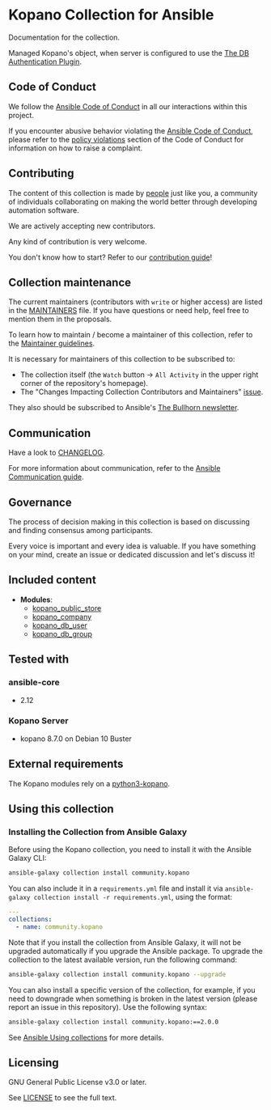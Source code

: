 # Kopano Collection for Ansible

Documentation for the collection.

Managed Kopano's object, when server is  configured to use the [The DB Authentication Plugin](https://documentation.kopano.io/kopanocore_administrator_manual/configure_kc_components.html#the-db-authentication-plugin).  

## Code of Conduct

We follow the [Ansible Code of Conduct](https://docs.ansible.com/ansible/latest/community/code_of_conduct.html) in all our interactions within this project.

If you encounter abusive behavior violating the [Ansible Code of Conduct](https://docs.ansible.com/ansible/latest/community/code_of_conduct.html), please refer to the [policy violations](https://docs.ansible.com/ansible/latest/community/code_of_conduct.html#policy-violations) section of the Code of Conduct for information on how to raise a complaint.

## Contributing

The content of this collection is made by [people](https://github.com/hlepesant/community.kopano/blob/main/CONTRIBUTORS) just like you, a community of individuals collaborating on making the world better through developing automation software.

We are actively accepting new contributors.

Any kind of contribution is very welcome.

You don't know how to start? Refer to our [contribution guide](https://github.com/hlepesant/community.kopano/blob/main/CONTRIBUTING.md)!

## Collection maintenance

The current maintainers (contributors with `write` or higher access) are listed in the [MAINTAINERS](https://github.com/hlepesant/community.kopano/blob/main/MAINTAINERS) file. If you have questions or need help, feel free to mention them in the proposals.

To learn how to maintain / become a maintainer of this collection, refer to the [Maintainer guidelines](https://github.com/hlepesant/community.kopano/blob/main/MAINTAINING.md).

It is necessary for maintainers of this collection to be subscribed to:

* The collection itself (the `Watch` button -> `All Activity` in the upper right corner of the repository's homepage).
* The "Changes Impacting Collection Contributors and Maintainers" [issue](https://github.com/hlepesant/community.kopano/issues).

They also should be subscribed to Ansible's [The Bullhorn newsletter](https://docs.ansible.com/ansible/devel/community/communication.html#the-bullhorn).

## Communication

Have a look to [CHANGELOG](https://github.com/hlepesant/community.kopano/blob/main/CHAGELOG.md).

For more information about communication, refer to the [Ansible Communication guide](https://docs.ansible.com/ansible/devel/community/communication.html).

## Governance

The process of decision making in this collection is based on discussing and finding consensus among participants.

Every voice is important and every idea is valuable. If you have something on your mind, create an issue or dedicated discussion and let's discuss it!

## Included content

- **Modules**:
  - [kopano_public_store](https://docs.ansible.com/ansible/latest/collections/community/kopano/kopano_public_store.html)
  - [kopano_company](https://docs.ansible.com/ansible/latest/collections/community/kopano/kopano_company.html)
  - [kopano_db_user](https://docs.ansible.com/ansible/latest/collections/community/kopano/kopano_db_user.html)
  - [kopano_db_group](https://docs.ansible.com/ansible/latest/collections/community/kopano/kopano_db_group.html)


## Tested with

### ansible-core

- 2.12

### Kopano Server

- kopano 8.7.0 on Debian 10 Buster

## External requirements

The Kopano modules rely on a [python3-kopano](https://packages.debian.org/buster/python3-kopano).

## Using this collection

### Installing the Collection from Ansible Galaxy

Before using the Kopano collection, you need to install it with the Ansible Galaxy CLI:

```bash
ansible-galaxy collection install community.kopano
```

You can also include it in a `requirements.yml` file and install it via `ansible-galaxy collection install -r requirements.yml`, using the format:

```yaml
---
collections:
  - name: community.kopano
```

Note that if you install the collection from Ansible Galaxy, it will not be upgraded automatically if you upgrade the Ansible package. To upgrade the collection to the latest available version, run the following command:

```bash
ansible-galaxy collection install community.kopano --upgrade
```

You can also install a specific version of the collection, for example, if you need to downgrade when something is broken in the latest version (please report an issue in this repository). Use the following syntax:

```bash
ansible-galaxy collection install community.kopano:==2.0.0
```

See [Ansible Using collections](https://docs.ansible.com/ansible/latest/user_guide/collections_using.html) for more details.

## Licensing

<!-- Include the appropriate license information here and a pointer to the full licensing details. If the collection contains modules migrated from the ansible/ansible repo, you must use the same license that existed in the ansible/ansible repo. See the GNU license example below. -->

GNU General Public License v3.0 or later.

See [LICENSE](https://www.gnu.org/licenses/gpl-3.0.txt) to see the full text.


